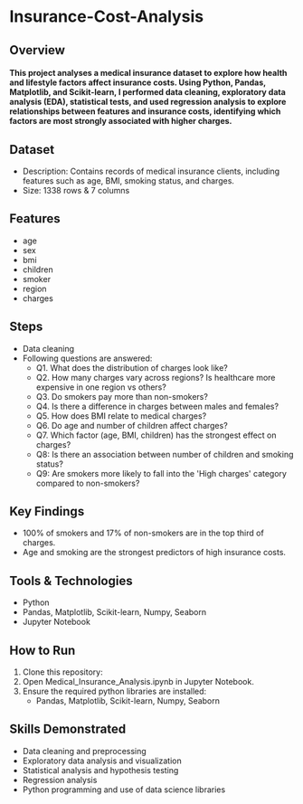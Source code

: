 # Insurance-Cost-Analysis
## Overview
#### This project analyses a medical insurance dataset to explore how health and lifestyle factors affect insurance costs. Using Python, Pandas, Matplotlib, and Scikit-learn, I performed data cleaning, exploratory data analysis (EDA), statistical tests, and used regression analysis to explore relationships between features and insurance costs, identifying which factors are most strongly associated with higher charges.

## Dataset
- Description: Contains records of medical insurance clients, including features such as age, BMI, smoking status, and charges.
- Size: 1338 rows & 7 columns

## Features
- age
- sex
- bmi
- children
- smoker
- region
- charges

## Steps
- Data cleaning
- Following questions are answered:
  - Q1. What does the distribution of charges look like?
  - Q2. How many charges vary across regions? Is healthcare more expensive in one region vs others?
  - Q3. Do smokers pay more than non-smokers?
  - Q4. Is there a difference in charges between males and females?
  - Q5. How does BMI relate to medical charges?
  - Q6. Do age and number of children affect charges?
  - Q7. Which factor (age, BMI, children) has the strongest effect on charges?
  - Q8: Is there an association between number of children and smoking status?
  - Q9: Are smokers more likely to fall into the 'High charges' category compared to non-smokers?

## Key Findings
- 100% of smokers and 17% of non-smokers are in the top third of charges.
- Age and smoking are the strongest predictors of high insurance costs.

## Tools & Technologies
- Python
- Pandas, Matplotlib, Scikit-learn, Numpy, Seaborn
- Jupyter Notebook

## How to Run
1. Clone this repository:
2. Open Medical_Insurance_Analysis.ipynb in Jupyter Notebook.
3. Ensure the required python libraries are installed:
    - Pandas, Matplotlib, Scikit-learn, Numpy, Seaborn

## Skills Demonstrated
- Data cleaning and preprocessing
- Exploratory data analysis and visualization
- Statistical analysis and hypothesis testing
- Regression analysis
- Python programming and use of data science libraries
